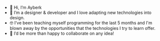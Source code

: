 - 👋 Hi, I’m Ayberk
- 👀 I’m a designer & developer and I love adapting new technologies into design.
- 🤓 I’ve been teaching myself programming for the last 5 months and I'm blown away by the opportunities that the technologies I try to learn offer.
- 💞️ I’d be more than happy to collaborate on any idea!

<!---
kayaayberk/kayaayberk is a ✨ special ✨ repository because its `README.md` (this file) appears on your GitHub profile.
You can click the Preview link to take a look at your changes.
--->
